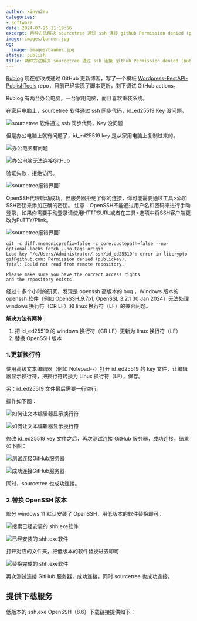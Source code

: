 ```yaml
---
author: xinyu2ru
categories:
- software
date: 2024-07-25 11:19:56
excerpt: 两种方法解决 sourcetree 通过 ssh 连接 github Permission denied (publickey)问题
image: images/banner.jpg
og:
  image: images/banner.jpg
status: publish
title: 两种方法解决 sourcetree 通过 ssh 连接 github Permission denied (publickey)问题
---
```


[Rublog](https://rxx0.com/) 现在想改成通过 GitHub 更新博客，写了一个模板 [Wordpress-RestAPI-PublishTools](https://github.com/xinyu3ru/Wordpress-RestAPI-PublishTools) repo，目前已经实现了脚本更新，剩下调试 GitHub actions。

Rublog 有两台办公电脑，一台家用电脑，而且喜欢重装系统。

在家用电脑上，sourcetree 软件通过 ssh 同步代码，id_ed25519 Key 没问题。
<!--more-->

![sourcetree 软件通过 ssh 同步代码，Key 没问题](images/rxx0_2024-07-25_11-23-42.png)

但是办公电脑上就有问题了，id_ed25519 key 是从家用电脑上复制过来的。

![办公电脑有问题](images/rxx0_2024-07-25_11.png)

![办公电脑无法连接GitHub](images/rxx0_2024-07-25_11-1.png)

验证失败，拒绝访问。

![sourcetree报错界面1](images/rxx0_2024-07-25_14-49-44.png)

OpenSSH代理启动成功，但服务器拒绝了你的连接，你可能需要通过工具>添加SSH密钥来添加正确的密钥。
注意：OpenSSH不能通过用户名和密码来进行手动登录，如果你需要手动登录请使用HTTPSURL或者在工具>选项中将SSH客户端更改为PuTTY/Plink。

![sourcetree报错界面1](images/rxx0_2024-07-25_14-50-00.png)

```git code
git -c diff.mnemonicprefix=false -c core.quotepath=false --no-optional-locks fetch --no-tags origin
Load key "/c/Users/Administrator/.ssh/id_ed25519": error in libcrypto
git@github.com: Permission denied (publickey).
fatal: Could not read from remote repository.

Please make sure you have the correct access rights
and the repository exists.
```

经过十多个小时的研究，发现是 openssh 高版本的 bug ，Windows 版本的 openssh 软件（例如 OpenSSH_9.7p1, OpenSSL 3.2.1 30 Jan 2024）无法处理 windows 换行符（CR LF）和 linux 换行符（LF）的兼容问题。

**解决方法有两种：**

1. 把 id_ed25519 的 windows 换行符（CR LF）更新为 linux 换行符（LF）
2. 替换 OpenSSH 版本

### 1.更新换行符

使用高级文本编辑器（例如 Notepad--）打开 id_ed25519 的 key 文件，让编辑器显示换行符，把换行符转换为 Linux 换行符（LF），保存。

另：id_ed25519 文件最后需要一行空行。

操作如下图：

![如何让文本编辑器显示换行符](images/rxx0_2024-07-25_11-49-07.png)

![如何让文本编辑器显示换行符](images/rxx0_2024-07-25_11-50-25.png)

修改 id_ed25519 key 文件之后，再次测试连接 GitHub 服务器，成功连接，结果如下图：

![测试连接GitHub服务器](images/rxx0_2024-07-25_14-16-15.png)

![成功连接GitHub服务器](images/rxx0_2024-07-25_14-18-14.png)

同时，sourcetree 也成功连接。

### 2.替换 OpenSSH 版本

部分 windows 11 默认安装了 OpenSSH，用低版本的软件替换即可。

![搜索已经安装的 shh.exe软件](images/rxx_2024-07-25_14-25-54.png)

![已经安装的 shh.exe软件](images/rxx0_2024-07-25_14-35-27.png)

打开对应的文件夹，把低版本的软件替换进去即可

![替换完成的 shh.exe软件](images/rxx0_2024-07-25_14-29-49.png)

再次测试连接 GitHub 服务器，成功连接，同时 sourcetree 也成功连接。

## 提供下载服务

低版本的 ssh.exe OpenSSH（8.6）下载链接提供如下：
